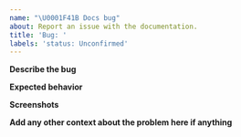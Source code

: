 ```yaml
---
name: "\U0001F41B Docs bug"
about: Report an issue with the documentation.
title: 'Bug: '
labels: 'status: Unconfirmed'
---
```


<!--
  Please provide a clear and concise description of what the bug is.
  Include screenshots if needed.
-->

**Describe the bug**

**Expected behavior**

**Screenshots**

**Add any other context about the problem here if anything**
